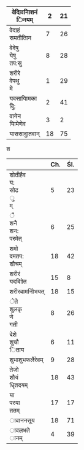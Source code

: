 | वेदािवनािशनं<br/>िनयम्    | 2   | 21  |
| ------------------------- | --- | --- |
| वेदाहं<br/>समतीतािन       | 7   | 26  |
| वेदेषु<br/>येषु<br/>तप:सु | 8   | 28  |
| शरीरे<br/>वेपथु<br/>मे    | 1   | 29  |
| यवसायािमका<br/>बुि:       | 2   | 41  |
| वायेन<br/>यािमेणेव        | 3   | 2   |
| याससादाुतवान्             | 18  | 75  |

श

|                                     | Ch. | Śl. |
| ----------------------------------- | --- | --- |
| शोतीहैव<br/>य:<br/>सोढ<br/>ु<br/>म् | 5   | 23  |
| ै<br/>शनै<br/>शन:<br/>परमेत्        | 6   | 25  |
| शमो<br/>दमतप:<br/>शौचम्             | 18  | 42  |
| शरीरं<br/>यदवाोित                   | 15  | 8   |
| शरीरवामनोिभयत्                      | 18  | 15  |
| ेते<br/>शुलकृ<br/>णे<br/>गती        | 8   | 26  |
| देशे<br/>शुचौ<br/>िताय              | 6   | 11  |
| शुभाशुभफलैरेवम्                     | 9   | 28  |
| तेजो<br/>शौयं<br/>धृितदयम्          | 18  | 43  |
| या<br/>परया<br/>ततम्                | 17  | 17  |
| ावाननसूय                            | 18  | 71  |
| ावलभते<br/>ानम्                     | 4   | 39  |
